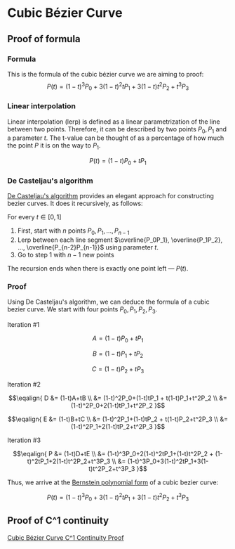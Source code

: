 # Cubic Bézier Curve

## Proof of formula

### Formula
This is the formula of the cubic bézier curve we are aiming to proof:
$$P(t) = (1-t)^3P_0+3(1-t)^2tP_1+3(1-t)t^2P_2+t^3P_3$$

### Linear interpolation

Linear interpolation (lerp) is defined as a linear parametrization of the line between two points.
Therefore, it can be described by two points $P_0, P_1$ and a parameter $t$.
The t-value can be thought of as a percentage of how much the point $P$ it is on the way to $P_1$.

$$ P(t) = (1-t)P_0 + tP_1$$

### De Casteljau's algorithm
[De Casteljau's algorithm](https://en.wikipedia.org/wiki/De_Casteljau%27s_algorithm) provides an elegant approach for constructing bezier curves.
It does it recursively, as follows:

For every $t \in [0,1]$
1. First, start with $n$ points $P_0, P_1, ..., P_{n-1}$
2. Lerp between each line segment $\overline{P_0P_1}, \overline{P_1P_2}, ..., \overline{P_{n-2}P_{n-1}}$ using parameter $t$.
3. Go to step 1 with $n-1$ new points

The recursion ends when there is exactly one point left — $P(t)$.

### Proof
Using De Casteljau's algorithm, we can deduce the formula of a cubic bezier curve. We start with four points $P_0, P_1, P_2, P_3$.

Iteration #1

$$A=(1-t)P_0+tP_1$$

$$B=(1-t)P_1+tP_2$$

$$C=(1-t)P_2+tP_3$$


Iteration #2

$$\eqalign{
D &= (1-t)A+tB \\
        &= (1-t)^2P_0+(1-t)tP_1 + t(1-t)P_1+t^2P_2 \\
        &= (1-t)^2P_0+2(1-t)tP_1+t^2P_2
}$$

$$\eqalign{
E &= (1-t)B+tC \\
        &= (1-t)^2P_1+(1-t)tP_2 + t(1-t)P_2+t^2P_3 \\
        &= (1-t)^2P_1+2(1-t)tP_2+t^2P_3
}$$


Iteration #3

$$\eqalign{
P &= (1-t)D+tE \\
        &= (1-t)^3P_0+2(1-t)^2tP_1+(1-t)t^2P_2 + (1-t)^2tP_1+2(1-t)t^2P_2+t^3P_3 \\
        &= (1-t)^3P_0+3(1-t)^2tP_1+3(1-t)t^2P_2+t^3P_3
}$$

Thus, we arrive at the [Bernstein polynomial form](https://en.wikipedia.org/wiki/Bernstein_polynomial) of a cubic bezier curve:

$$P(t) = (1-t)^3P_0+3(1-t)^2tP_1+3(1-t)t^2P_2+t^3P_3$$



 
 
## Proof of C^1 continuity
[Cubic Bézier Curve C^1 Continuity Proof](https://docs.google.com/document/d/1yOPxu6LAcAWaRyBlGrb4e02S1lrvkTArEI2bsm8eq4w/edit?usp=sharing)
